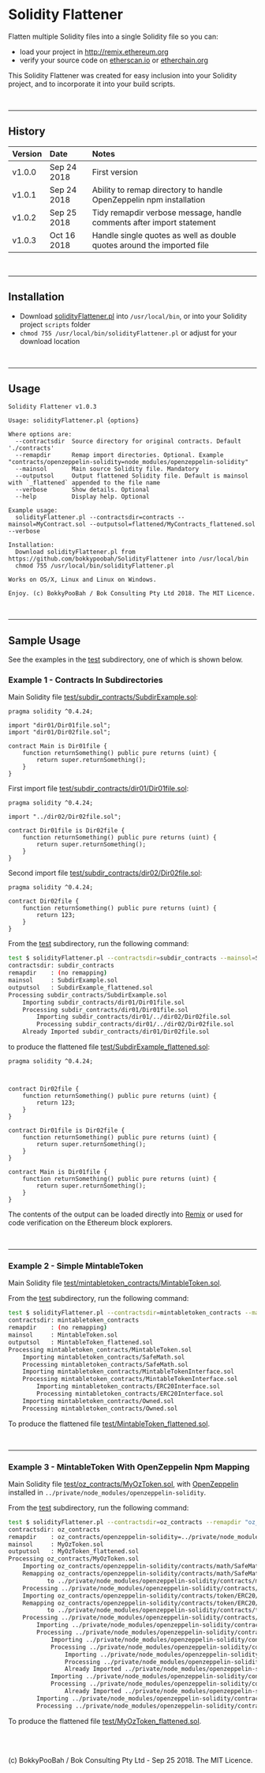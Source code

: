 # Solidity Flattener

Flatten multiple Solidity files into a single Solidity file so you can:

* load your project in http://remix.ethereum.org
* verify your source code on [etherscan.io](https://etherscan.io/) or [etherchain.org](https://www.etherchain.org)

This Solidity Flattener was created for easy inclusion into your Solidity project, and to incorporate it into your build scripts.

<br />

<hr />

## History

Version | Date | Notes
:------ |:---- |:-----
v1.0.0  | Sep 24 2018 | First version
v1.0.1  | Sep 24 2018 | Ability to remap directory to handle OpenZeppelin npm installation
v1.0.2  | Sep 25 2018 | Tidy remapdir verbose message, handle comments after import statement
v1.0.3  | Oct 16 2018 | Handle single quotes as well as double quotes around the imported file

<br />

<hr />

## Installation

* Download [solidityFlattener.pl](solidityFlattener.pl) into `/usr/local/bin`, or into your Solidity project `scripts` folder
* `chmod 755 /usr/local/bin/solidityFlattener.pl` or adjust for your download location

<br />

<hr />

## Usage

```
Solidity Flattener v1.0.3

Usage: solidityFlattener.pl {options}

Where options are:
  --contractsdir  Source directory for original contracts. Default './contracts'
  --remapdir      Remap import directories. Optional. Example "contracts/openzeppelin-solidity=node_modules/openzeppelin-solidity"
  --mainsol       Main source Solidity file. Mandatory
  --outputsol     Output flattened Solidity file. Default is mainsol with `_flattened` appended to the file name
  --verbose       Show details. Optional
  --help          Display help. Optional

Example usage:
  solidityFlattener.pl --contractsdir=contracts --mainsol=MyContract.sol --outputsol=flattened/MyContracts_flattened.sol --verbose

Installation:
  Download solidityFlattener.pl from https://github.com/bokkypoobah/SolidityFlattener into /usr/local/bin
  chmod 755 /usr/local/bin/solidityFlattener.pl

Works on OS/X, Linux and Linux on Windows.

Enjoy. (c) BokkyPooBah / Bok Consulting Pty Ltd 2018. The MIT Licence.
```

<br />

<hr />

## Sample Usage

See the examples in the [test](test) subdirectory, one of which is shown below.

### Example 1 - Contracts In Subdirectories

Main Solidity file [test/subdir_contracts/SubdirExample.sol](test/subdir_contracts/SubdirExample.sol):

```solidity
pragma solidity ^0.4.24;

import "dir01/Dir01file.sol";
import "dir01/Dir02file.sol";

contract Main is Dir01file {
    function returnSomething() public pure returns (uint) {
        return super.returnSomething();
    }
}
```

First import file [test/subdir_contracts/dir01/Dir01file.sol](test/subdir_contracts/dir01/Dir01file.sol):

```solidity
pragma solidity ^0.4.24;

import "../dir02/Dir02file.sol";

contract Dir01file is Dir02file {
    function returnSomething() public pure returns (uint) {
        return super.returnSomething();
    }
}
```

Second import file [test/subdir_contracts/dir02/Dir02file.sol](test/subdir_contracts/dir02/Dir02file.sol):

```solidity
pragma solidity ^0.4.24;

contract Dir02file {
    function returnSomething() public pure returns (uint) {
        return 123;
    }
}
```

From the [test](test) subdirectory, run the following command:

```bash
test $ solidityFlattener.pl --contractsdir=subdir_contracts --mainsol=SubdirExample.sol --outputsol=SubdirExample_flattened.sol --verbose
contractsdir: subdir_contracts
remapdir    : (no remapping)
mainsol     : SubdirExample.sol
outputsol   : SubdirExample_flattened.sol
Processing subdir_contracts/SubdirExample.sol
    Importing subdir_contracts/dir01/Dir01file.sol
    Processing subdir_contracts/dir01/Dir01file.sol
        Importing subdir_contracts/dir01/../dir02/Dir02file.sol
        Processing subdir_contracts/dir01/../dir02/Dir02file.sol
    Already Imported subdir_contracts/dir01/Dir02file.sol
```

to produce the flattened file [test/SubdirExample_flattened.sol](test/SubdirExample_flattened.sol):

```solidity
pragma solidity ^0.4.24;



contract Dir02file {
    function returnSomething() public pure returns (uint) {
        return 123;
    }
}

contract Dir01file is Dir02file {
    function returnSomething() public pure returns (uint) {
        return super.returnSomething();
    }
}

contract Main is Dir01file {
    function returnSomething() public pure returns (uint) {
        return super.returnSomething();
    }
}
```

The contents of the output can be loaded directly into [Remix](http://remix.ethereum.org/) or used for code verification on the Ethereum block explorers.

<br />

<hr />

### Example 2 - Simple MintableToken

Main Solidity file [test/mintabletoken_contracts/MintableToken.sol](test/mintabletoken_contracts/MintableToken.sol).

From the [test](test) subdirectory, run the following command:

```bash
test $ solidityFlattener.pl --contractsdir=mintabletoken_contracts --mainsol=MintableToken.sol --outputsol=MintableToken_flattened.sol --verbose
contractsdir: mintabletoken_contracts
remapdir    : (no remapping)
mainsol     : MintableToken.sol
outputsol   : MintableToken_flattened.sol
Processing mintabletoken_contracts/MintableToken.sol
    Importing mintabletoken_contracts/SafeMath.sol
    Processing mintabletoken_contracts/SafeMath.sol
    Importing mintabletoken_contracts/MintableTokenInterface.sol
    Processing mintabletoken_contracts/MintableTokenInterface.sol
        Importing mintabletoken_contracts/ERC20Interface.sol
        Processing mintabletoken_contracts/ERC20Interface.sol
    Importing mintabletoken_contracts/Owned.sol
    Processing mintabletoken_contracts/Owned.sol
```

To produce the flattened file [test/MintableToken_flattened.sol](test/MintableToken_flattened.sol).

<br />

<hr />

### Example 3 - MintableToken With OpenZeppelin Npm Mapping

Main Solidity file [test/oz_contracts/MyOzToken.sol](test/oz_contracts/MyOzToken.sol), with [OpenZeppelin](https://github.com/OpenZeppelin/openzeppelin-solidity) installed in `../private/node_modules/openzeppelin-solidity`.

From the [test](test) subdirectory, run the following command:

```bash
test $ solidityFlattener.pl --contractsdir=oz_contracts --remapdir "oz_contracts/openzeppelin-solidity=../private/node_modules/openzeppelin-solidity" --mainsol=MyOzToken.sol --verbose
contractsdir: oz_contracts
remapdir    : oz_contracts/openzeppelin-solidity=../private/node_modules/openzeppelin-solidity
mainsol     : MyOzToken.sol
outputsol   : MyOzToken_flattened.sol
Processing oz_contracts/MyOzToken.sol
    Importing oz_contracts/openzeppelin-solidity/contracts/math/SafeMath.sol
    Remapping oz_contracts/openzeppelin-solidity/contracts/math/SafeMath.sol
           to ../private/node_modules/openzeppelin-solidity/contracts/math/SafeMath.sol
    Processing ../private/node_modules/openzeppelin-solidity/contracts/math/SafeMath.sol
    Importing oz_contracts/openzeppelin-solidity/contracts/token/ERC20/MintableToken.sol
    Remapping oz_contracts/openzeppelin-solidity/contracts/token/ERC20/MintableToken.sol
           to ../private/node_modules/openzeppelin-solidity/contracts/token/ERC20/MintableToken.sol
    Processing ../private/node_modules/openzeppelin-solidity/contracts/token/ERC20/MintableToken.sol
        Importing ../private/node_modules/openzeppelin-solidity/contracts/token/ERC20/StandardToken.sol
        Processing ../private/node_modules/openzeppelin-solidity/contracts/token/ERC20/StandardToken.sol
            Importing ../private/node_modules/openzeppelin-solidity/contracts/token/ERC20/BasicToken.sol
            Processing ../private/node_modules/openzeppelin-solidity/contracts/token/ERC20/BasicToken.sol
                Importing ../private/node_modules/openzeppelin-solidity/contracts/token/ERC20/ERC20Basic.sol
                Processing ../private/node_modules/openzeppelin-solidity/contracts/token/ERC20/ERC20Basic.sol
                Already Imported ../private/node_modules/openzeppelin-solidity/contracts/token/ERC20/../../math/SafeMath.sol
            Importing ../private/node_modules/openzeppelin-solidity/contracts/token/ERC20/ERC20.sol
            Processing ../private/node_modules/openzeppelin-solidity/contracts/token/ERC20/ERC20.sol
                Already Imported ../private/node_modules/openzeppelin-solidity/contracts/token/ERC20/ERC20Basic.sol
        Importing ../private/node_modules/openzeppelin-solidity/contracts/token/ERC20/../../ownership/Ownable.sol
        Processing ../private/node_modules/openzeppelin-solidity/contracts/token/ERC20/../../ownership/Ownable.sol
```

To produce the flattened file [test/MyOzToken_flattened.sol](test/MyOzToken_flattened.sol).

<br />

<br />

(c) BokkyPooBah / Bok Consulting Pty Ltd - Sep 25 2018. The MIT Licence.

